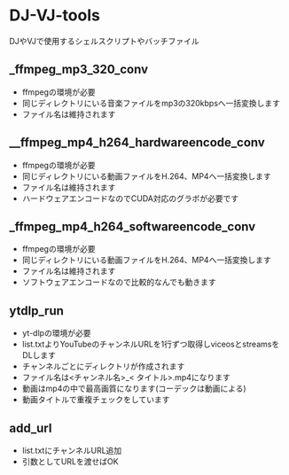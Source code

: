 # DJ-VJ-tools

DJやVJで使用するシェルスクリプトやバッチファイル


## \_ffmpeg\_mp3\_320\_conv

- ffmpegの環境が必要
- 同じディレクトリにいる音楽ファイルをmp3の320kbpsへ一括変換します
- ファイル名は維持されます



## \_\_ffmpeg\_mp4\_h264\_hardwareencode\_conv

- ffmpegの環境が必要
- 同じディレクトリにいる動画ファイルをH.264、MP4へ一括変換します
- ファイル名は維持されます
- ハードウェアエンコードなのでCUDA対応のグラボが必要です



## \_ffmpeg\_mp4\_h264\_softwareencode\_conv

- ffmpegの環境が必要
- 同じディレクトリにいる動画ファイルをH.264、MP4へ一括変換します
- ファイル名は維持されます
- ソフトウェアエンコードなので比較的なんでも動きます



## ytdlp\_run

- yt-dlpの環境が必要
- list.txtよりYouTubeのチャンネルURLを1行ずつ取得しviceosとstreamsをDLします
- チャンネルごとにディレクトリが作成されます
- ファイル名は<チャンネル名>\_< タイトル>.mp4になります
- 動画はmp4の中で最高画質になります(コーデックは動画による)
- 動画タイトルで重複チェックをしています

## add_url

- list.txtにチャンネルURL追加
- 引数としてURLを渡せばOK